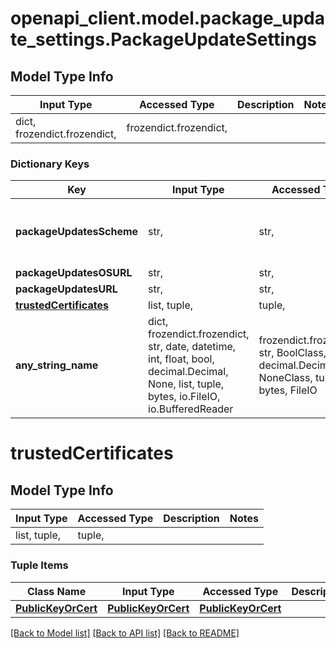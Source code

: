 # openapi_client.model.package_update_settings.PackageUpdateSettings

## Model Type Info
Input Type | Accessed Type | Description | Notes
------------ | ------------- | ------------- | -------------
dict, frozendict.frozendict,  | frozendict.frozendict,  |  | 

### Dictionary Keys
Key | Input Type | Accessed Type | Description | Notes
------------ | ------------- | ------------- | ------------- | -------------
**packageUpdatesScheme** | str,  | str,  |  | [optional] must be one of ["OFF", "ON_NEXT_BOOT", "ON_EVERY_BOOT", ] 
**packageUpdatesOSURL** | str,  | str,  |  | [optional] 
**packageUpdatesURL** | str,  | str,  |  | [optional] 
**[trustedCertificates](#trustedCertificates)** | list, tuple,  | tuple,  |  | [optional] 
**any_string_name** | dict, frozendict.frozendict, str, date, datetime, int, float, bool, decimal.Decimal, None, list, tuple, bytes, io.FileIO, io.BufferedReader | frozendict.frozendict, str, BoolClass, decimal.Decimal, NoneClass, tuple, bytes, FileIO | any string name can be used but the value must be the correct type | [optional]

# trustedCertificates

## Model Type Info
Input Type | Accessed Type | Description | Notes
------------ | ------------- | ------------- | -------------
list, tuple,  | tuple,  |  | 

### Tuple Items
Class Name | Input Type | Accessed Type | Description | Notes
------------- | ------------- | ------------- | ------------- | -------------
[**PublicKeyOrCert**](PublicKeyOrCert.md) | [**PublicKeyOrCert**](PublicKeyOrCert.md) | [**PublicKeyOrCert**](PublicKeyOrCert.md) |  | 

[[Back to Model list]](../../README.md#documentation-for-models) [[Back to API list]](../../README.md#documentation-for-api-endpoints) [[Back to README]](../../README.md)

